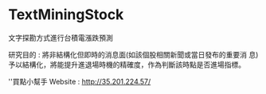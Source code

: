 # TextMiningStock
文字探勘方式進行台積電漲跌預測

研究目的 : 將非結構化但即時的消息面(如該個股相關新聞或當日發布的重要消 息)予以結構化，將能提升進退場時機的精確度，作為判斷該時點是否進場指標。 



'<addr>'買點小幫手 Website : http://35.201.224.57/ 
 
